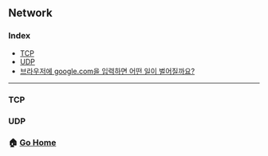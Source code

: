## Network
### Index
- [TCP](#tcp)
- [UDP](#udp)
- [브라우저에 google.com을 입력하면 어떤 일이 벌어질까요?](https://github.com/alex/what-happens-when)
--------
### TCP
### UDP


### :house: [Go Home](https://github.com/NESOY/Back-end-Developer-Interview-Questions)